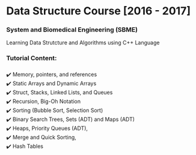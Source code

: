 # Data Structure Course [2016 - 2017]
### System and Biomedical Engineering (SBME) 
Learning Data Strutcture and Algorithms using C++ Language
### Tutorial Content:

#####
:heavy_check_mark:  Memory, pointers, and references <br>
:heavy_check_mark:  Static Arrays and Dynamic Arrays <br>
:heavy_check_mark:  Struct, Stacks, Linked Lists, and Queues <br>
:heavy_check_mark:  Recursion, Big-Oh Notation <br>
:heavy_check_mark:  Sorting (Bubble Sort, Selection Sort) <br>
:heavy_check_mark:  Binary Search Trees, Sets (ADT) and Maps (ADT) <br>
:heavy_check_mark:  Heaps, Priority Queues (ADT), 
<br>:heavy_check_mark:  Merge and Quick Sorting,
<br>:heavy_check_mark:  Hash Tables
         
         
